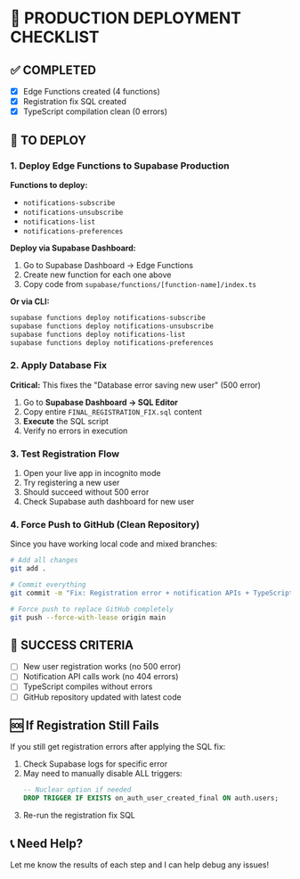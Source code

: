 # 🚀 PRODUCTION DEPLOYMENT CHECKLIST

## ✅ COMPLETED
- [x] Edge Functions created (4 functions)
- [x] Registration fix SQL created 
- [x] TypeScript compilation clean (0 errors)

## 🔄 TO DEPLOY

### 1. Deploy Edge Functions to Supabase Production

**Functions to deploy:**
- `notifications-subscribe` 
- `notifications-unsubscribe`
- `notifications-list`  
- `notifications-preferences`

**Deploy via Supabase Dashboard:**
1. Go to Supabase Dashboard → Edge Functions
2. Create new function for each one above
3. Copy code from `supabase/functions/[function-name]/index.ts`

**Or via CLI:**
```bash
supabase functions deploy notifications-subscribe
supabase functions deploy notifications-unsubscribe  
supabase functions deploy notifications-list
supabase functions deploy notifications-preferences
```

### 2. Apply Database Fix

**Critical:** This fixes the "Database error saving new user" (500 error)

1. Go to **Supabase Dashboard → SQL Editor**
2. Copy entire `FINAL_REGISTRATION_FIX.sql` content
3. **Execute** the SQL script
4. Verify no errors in execution

### 3. Test Registration Flow

1. Open your live app in incognito mode
2. Try registering a new user
3. Should succeed without 500 error
4. Check Supabase auth dashboard for new user

### 4. Force Push to GitHub (Clean Repository)

Since you have working local code and mixed branches:

```bash
# Add all changes
git add .

# Commit everything
git commit -m "Fix: Registration error + notification APIs + TypeScript cleanup"

# Force push to replace GitHub completely
git push --force-with-lease origin main
```

## 🎯 SUCCESS CRITERIA

- [ ] New user registration works (no 500 error)
- [ ] Notification API calls work (no 404 errors)  
- [ ] TypeScript compiles without errors
- [ ] GitHub repository updated with latest code

## 🆘 If Registration Still Fails

If you still get registration errors after applying the SQL fix:

1. Check Supabase logs for specific error
2. May need to manually disable ALL triggers:
   ```sql
   -- Nuclear option if needed
   DROP TRIGGER IF EXISTS on_auth_user_created_final ON auth.users;
   ```
3. Re-run the registration fix SQL

## 📞 Need Help?

Let me know the results of each step and I can help debug any issues! 